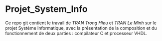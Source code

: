 # Projet_System_Info

Ce repo git contient le travail de *TRAN Trong Hieu* et *TRAN Le Minh sur* le projet Système Informatique, avec la présentation de la composition et du fonctionnement de deux parties : compilateur C et processeur VHDL. 


